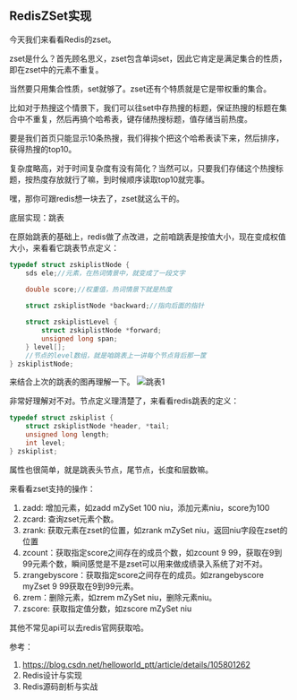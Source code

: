 ## RedisZSet实现
今天我们来看看Redis的zset。

zset是什么？首先顾名思义，zset包含单词set，因此它肯定是满足集合的性质，即在zset中的元素不重复。

当然要只用集合性质，set就够了。zset还有个特质就是它是带权重的集合。

比如对于热搜这个情景下，我们可以往set中存热搜的标题，保证热搜的标题在集合中不重复，然后再搞个哈希表，键存储热搜标题，值存储当前热度。

要是我们首页只能显示10条热搜，我们得挨个把这个哈希表读下来，然后排序，获得热搜的top10。

复杂度略高，对于时间复杂度有没有简化？当然可以，只要我们存储这个热搜标题，按热度存放就行了嘛，到时候顺序读取top10就完事。

嘿，那你可跟redis想一块去了，zset就这么干的。

底层实现：跳表

在原始跳表的基础上，redis做了点改进，之前咱跳表是按值大小，现在变成权值大小，来看看它跳表节点定义：

```c
typedef struct zskiplistNode {
    sds ele;//元素，在热词情景中，就变成了一段文字
    
    double score;//权重值，热词情景下就是热度

    struct zskiplistNode *backward;//指向后面的指针

    struct zskiplistLevel {
        struct zskiplistNode *forward;
        unsigned long span;
    } level[];
    //节点的level数组，就是咱跳表上一讲每个节点背后那一筐
} zskiplistNode;
```
来结合上次的跳表的图再理解一下。
![跳表1](https://cdn.jsdelivr.net/gh/autoencoder-github/redis_article//数据结构/有序集合/skip8.png)


非常好理解对不对。节点定义理清楚了，来看看redis跳表的定义：
```c
typedef struct zskiplist {
    struct zskiplistNode *header, *tail;
    unsigned long length;
    int level;
} zskiplist;
```
属性也很简单，就是跳表头节点，尾节点，长度和层数嘛。

来看看zset支持的操作：
1. zadd: 增加元素，如zadd mZySet 100 niu，添加元素niu，score为100
2. zcard: 查询zset元素个数。
3. zrank: 获取元素在zset的位置，如zrank mZySet niu，返回niu字段在zset的位置
4. zcount：获取指定score之间存在的成员个数，如zcount 9 99，获取在9到99元素个数，瞬间感觉是不是zset可以用来做成绩录入系统了对不对。
5. zrangebyscore：获取指定score之间存在的成员。如zrangebyscore myZset 9 99获取在9到99元素。 
6. zrem：删除元素，如zrem mZySet niu，删除元素niu。
7. zscore: 获取指定值分数，如zscore mZySet niu

其他不常见api可以去redis官网获取哈。

参考：
1. https://blog.csdn.net/helloworld_ptt/article/details/105801262
2. Redis设计与实现
3. Redis源码剖析与实战